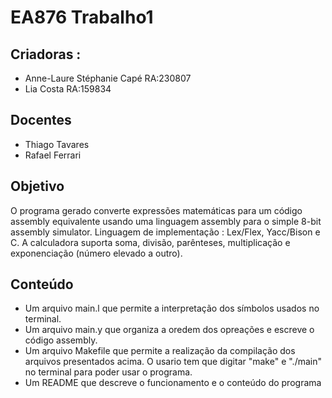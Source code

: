 # EA876 Trabalho1
## Criadoras :
* Anne-Laure Stéphanie Capé RA:230807
* Lia Costa RA:159834
## Docentes
* Thiago Tavares
* Rafael Ferrari
## Objetivo
O programa gerado converte expressões matemáticas para um
código assembly equivalente usando uma linguagem assembly para o simple 8-bit
assembly simulator.
Linguagem de implementação : Lex/Flex, Yacc/Bison e C.
A calculadora suporta soma, divisão, parênteses, multiplicação e
exponenciação (número elevado a outro).
## Conteúdo
* Um arquivo main.l que permite a interpretação dos símbolos usados no terminal.
* Um arquivo main.y que organiza a oredem dos opreações e escreve o código assembly.
* Um arquivo Makefile que permite a realização da compilação dos arquivos presentados acima. 
O usario tem que digitar "make" e "./main" no terminal para poder usar o programa.
* Um README que descreve o funcionamento e o conteúdo do programa

